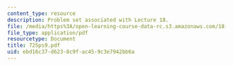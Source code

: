 ```yaml
---
content_type: resource
description: Problem set associated with Lecture 18.
file: /media/https%3A/open-learning-course-data-rc.s3.amazonaws.com/18-725-algebraic-geometry-fall-2003/ebd16c37d6238c9fac459c3e7942bb6a_725ps9.pdf
file_type: application/pdf
resourcetype: Document
title: 725ps9.pdf
uid: ebd16c37-d623-8c9f-ac45-9c3e7942bb6a
---
```

